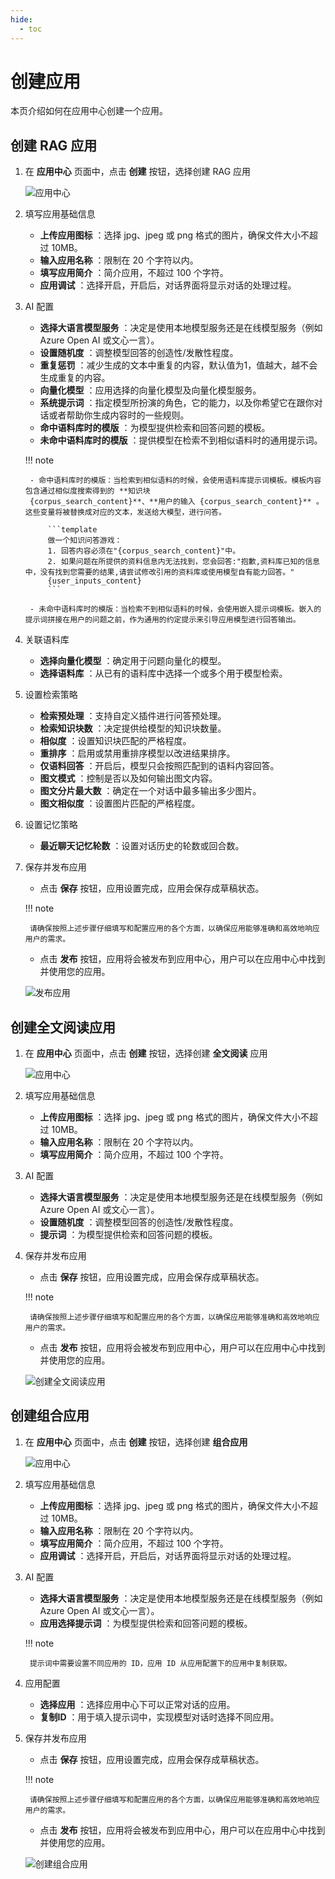 ```yaml
---
hide:
  - toc
---
```


# 创建应用

本页介绍如何在应用中心创建一个应用。

## 创建 RAG 应用

1. 在 **应用中心** 页面中，点击 **创建** 按钮，选择创建 RAG 应用

    ![应用中心](../../images/app-center.jpg)

2. 填写应用基础信息

    - **上传应用图标** ：选择 jpg、jpeg 或 png 格式的图片，确保文件大小不超过 10MB。
    - **输入应用名称** ：限制在 20 个字符以内。
    - **填写应用简介** ：简介应用，不超过 100 个字符。
    - **应用调试** ：选择开启，开启后，对话界面将显示对话的处理过程。

3. AI 配置

    - **选择大语言模型服务** ：决定是使用本地模型服务还是在线模型服务（例如 Azure Open AI 或文心一言）。
    - **设置随机度** ：调整模型回答的创造性/发散性程度。
    - **重复惩罚** ：减少生成的文本中重复的内容，默认值为1，值越大，越不会生成重复的内容。
    - **向量化模型** ：应用选择的向量化模型及向量化模型服务。
    - **系统提示词** ：指定模型所扮演的角色，它的能力，以及你希望它在跟你对话或者帮助你生成内容时的一些规则。
    - **命中语料库时的模版** ：为模型提供检索和回答问题的模板。
    - **未命中语料库时的模版** ：提供模型在检索不到相似语料时的通用提示词。
    
    !!! note

        - 命中语料库时的模版：当检索到相似语料的时候，会使用语料库提示词模板。模板内容包含通过相似度搜索得到的 **知识块
        {corpus_search_content}**、**用户的输入 {corpus_search_content}** 。这些变量将被替换成对应的文本，发送给大模型，进行问答。

            ```template
            做一个知识问答游戏：
            1. 回答内容必须在"{corpus_search_content}"中。
            2. 如果问题在所提供的资料信息内无法找到，您会回答:"抱歉,资料库已知的信息中，没有找到您需要的结果,请尝试修改引用的资料库或使用模型自有能力回答。"
            {user_inputs_content}
            ```

        - 未命中语料库时的模版：当检索不到相似语料的时候，会使用嵌入提示词模板。嵌入的提示词拼接在用户的问题之前，作为通用的约定提示来引导应用模型进行回答输出。

4. 关联语料库

    - **选择向量化模型** ：确定用于问题向量化的模型。
    - **选择语料库** ：从已有的语料库中选择一个或多个用于模型检索。

5. 设置检索策略
    - **检索预处理** ：支持自定义插件进行问答预处理。
    - **检索知识块数** ：决定提供给模型的知识块数量。
    - **相似度** ：设置知识块匹配的严格程度。
    - **重排序** ：启用或禁用重排序模型以改进结果排序。
    - **仅语料回答** ：开启后，模型只会按照匹配到的语料内容回答。
    - **图文模式** ：控制是否以及如何输出图文内容。
    - **图文分片最大数** ：确定在一个对话中最多输出多少图片。
    - **图文相似度** ：设置图片匹配的严格程度。

6. 设置记忆策略

    - **最近聊天记忆轮数** ：设置对话历史的轮数或回合数。

7. 保存并发布应用

    - 点击 **保存** 按钮，应用设置完成，应用会保存成草稿状态。
      
    !!! note

        请确保按照上述步骤仔细填写和配置应用的各个方面，以确保应用能够准确和高效地响应用户的需求。

    - 点击 **发布** 按钮，应用将会被发布到应用中心，用户可以在应用中心中找到并使用您的应用。

    ![发布应用](images/publish-app.jpg)

## 创建全文阅读应用

1. 在 **应用中心** 页面中，点击 **创建** 按钮，选择创建 **全文阅读** 应用

    ![应用中心](../../images/app-center.jpg)

2. 填写应用基础信息

    - **上传应用图标** ：选择 jpg、jpeg 或 png 格式的图片，确保文件大小不超过 10MB。
    - **输入应用名称** ：限制在 20 个字符以内。
    - **填写应用简介** ：简介应用，不超过 100 个字符。

3. AI 配置

    - **选择大语言模型服务** ：决定是使用本地模型服务还是在线模型服务（例如 Azure Open AI 或文心一言）。
    - **设置随机度** ：调整模型回答的创造性/发散性程度。
    - **提示词** ：为模型提供检索和回答问题的模板。

4. 保存并发布应用

    - 点击 **保存** 按钮，应用设置完成，应用会保存成草稿状态。
      
    !!! note

        请确保按照上述步骤仔细填写和配置应用的各个方面，以确保应用能够准确和高效地响应用户的需求。

    - 点击 **发布** 按钮，应用将会被发布到应用中心，用户可以在应用中心中找到并使用您的应用。

    ![创建全文阅读应用](../../images/create-read.jpg)    

## 创建组合应用

1. 在 **应用中心** 页面中，点击 **创建** 按钮，选择创建 **组合应用**

    ![应用中心](../../images/app-center.jpg)

2. 填写应用基础信息

    - **上传应用图标** ：选择 jpg、jpeg 或 png 格式的图片，确保文件大小不超过 10MB。
    - **输入应用名称** ：限制在 20 个字符以内。
    - **填写应用简介** ：简介应用，不超过 100 个字符。
    - **应用调试** ：选择开启，开启后，对话界面将显示对话的处理过程。    

3. AI 配置

    - **选择大语言模型服务** ：决定是使用本地模型服务还是在线模型服务（例如 Azure Open AI 或文心一言）。
    - **应用选择提示词** ：为模型提供检索和回答问题的模板。

    !!! note

        提示词中需要设置不同应用的 ID，应用 ID 从应用配置下的应用中复制获取。

4. 应用配置  

    - **选择应用** ：选择应用中心下可以正常对话的应用。
    - **复制ID** ：用于填入提示词中，实现模型对话时选择不同应用。

5. 保存并发布应用

    - 点击 **保存** 按钮，应用设置完成，应用会保存成草稿状态。
      
    !!! note

        请确保按照上述步骤仔细填写和配置应用的各个方面，以确保应用能够准确和高效地响应用户的需求。

    - 点击 **发布** 按钮，应用将会被发布到应用中心，用户可以在应用中心中找到并使用您的应用。

    ![创建组合应用](../../images/create-combined.jpg)
